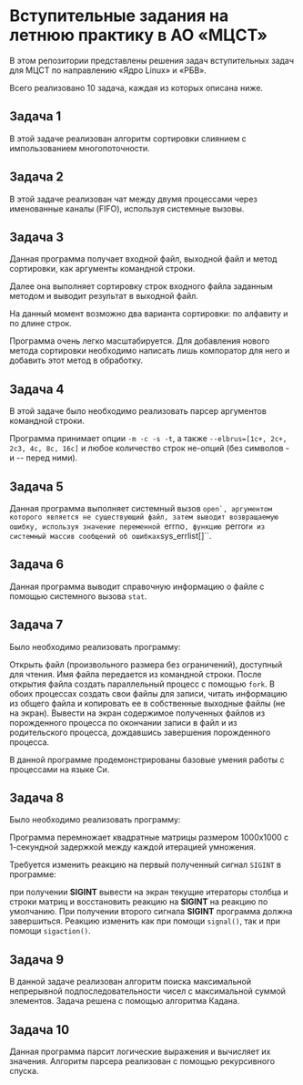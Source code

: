 # Вступительные задания на летнюю практику в АО «МЦСТ»

В этом репозитории представлены решения задач вступительных задач для МЦСТ по направлению «Ядро Linux» и «РБВ».

Всего реализовано 10 задача, каждая из которых описана ниже.

## Задача 1

В этой задаче реализован алгоритм сортировки слиянием с импользованием многопоточности.

## Задача 2

В этой задаче реализован чат между двумя процессами через
именованные каналы (FIFO), используя системные вызовы.

## Задача 3

Данная программа получает входной файл, выходной файл и метод сортировки, как аргументы командной строки.

Далее она выполняет сортировку строк входного файла заданным методом и выводит результат в выходной файл.

На данный момент возможно два варианта сортировки: по алфавиту и по длине строк.

Программа очень легко масштабируется. Для добавления нового метода сортировки необходимо написать лишь компоратор для него и добавить этот метод в обработку.

## Задача 4

В этой задаче было необходимо реализовать парсер аргументов командной строки.

Программа принимает опции ``-m -c -s -t``, а также ``--elbrus=[1c+, 2c+, 2c3, 4c, 8c, 16c]`` и любое количество строк не-опций (без символов - и -- перед ними).

## Задача 5

Данная программа выполняет системный вызов ``open`, аргументом которого является не существующий файл, затем выводит возвращаемую ошибку, используя значение переменной ``errno``, функцию ``perror`` и из системный массив сообщений об ошибках ``sys_errlist[]``.

## Задача 6

Данная программа выводит справочную информацию о файле с помощью системного вызова ``stat``.

## Задача 7

Было необходимо реализовать программу: 

Открыть файл (произвольного размера без ограничений), доступный для чтения. Имя файла передается из командной строки. После открытия файла создать параллельный процесс с помощью ``fork``. В обоих процессах создать свои файлы для записи, читать информацию из общего файла и копировать ее в собственные выходные файлы (не на экран). Вывести на экран содержимое полученных файлов из порожденного процесса по окончании записи в файл и из родительского процесса, дождавшись завершения порожденного процесса.

В данной программе продемонстрированы базовые умения работы с процессами на языке Си.

## Задача 8

Было необходимо реализовать программу: 

Программа перемножает квадратные матрицы размером 1000х1000 с 1-секундной задержкой между каждой итерацией умножения.

Требуется изменить реакцию на первый полученный сигнал ``SIGINT`` в программе:

при получении **SIGINT** вывести на экран текущие итераторы столбца и строки матриц и восстановить реакцию на **SIGINT** на реакцию по умолчанию. При получении второго сигнала **SIGINT** программа должна завершиться. Реакцию изменить как при помощи ``signal()``, так и при помощи ``sigaction()``.

## Задача 9

В данной задаче реализован алгоритм поиска максимальной непрерывной подпоследовательности чисел с максимальной суммой элементов. Задача решена с помощью алгоритма Кадана.

## Задача 10

Данная программа парсит логические выражения и вычисляет их значения. Алгоритм парсера реализован с помощью рекурсивного спуска. 